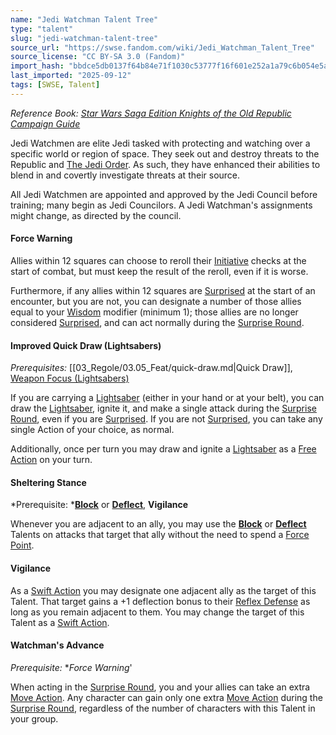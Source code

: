 ```yaml
---
name: "Jedi Watchman Talent Tree"
type: "talent"
slug: "jedi-watchman-talent-tree"
source_url: "https://swse.fandom.com/wiki/Jedi_Watchman_Talent_Tree"
source_license: "CC BY-SA 3.0 (Fandom)"
import_hash: "bbdce5db0137f64b84e71f1030c53777f16f601e252a1a79c6b054e5a4dfc983"
last_imported: "2025-09-12"
tags: [SWSE, Talent]
---
```

*Reference Book: [Star Wars Saga Edition Knights of the Old Republic Campaign Guide](https://swse.fandom.com/wiki/Star_Wars_Saga_Edition_Knights_of_the_Old_Republic_Campaign_Guide)*

Jedi Watchmen are elite Jedi tasked with protecting and watching over a specific world or region of space. They seek out and destroy threats to the Republic and [The Jedi Order](https://swse.fandom.com/wiki/The_Jedi_Order). As such, they have enhanced their abilities to blend in and covertly investigate threats at their source.

All Jedi Watchmen are appointed and approved by the Jedi Council before training; many begin as Jedi Councilors. A Jedi Watchman's assignments might change, as directed by the council.

#### **Force Warning**
Allies within 12 squares can choose to reroll their [Initiative](https://swse.fandom.com/wiki/Initiative) checks at the start of combat, but must keep the result of the reroll, even if it is worse.

Furthermore, if any allies within 12 squares are [Surprised](https://swse.fandom.com/wiki/Surprised) at the start of an encounter, but you are not, you can designate a number of those allies equal to your [Wisdom](https://swse.fandom.com/wiki/Wisdom) modifier (minimum 1); those allies are no longer considered [Surprised](https://swse.fandom.com/wiki/Surprised), and can act normally during the [Surprise Round](https://swse.fandom.com/wiki/Surprise_Round).

#### **Improved Quick Draw (Lightsabers)**
*Prerequisites:* [[03_Regole/03.05_Feat/quick-draw.md|Quick Draw]], [Weapon Focus (Lightsabers)](https://swse.fandom.com/wiki/Weapon_Focus_(Lightsabers))

If you are carrying a [Lightsaber](https://swse.fandom.com/wiki/Lightsaber) (either in your hand or at your belt), you can draw the [Lightsaber](https://swse.fandom.com/wiki/Lightsaber), ignite it, and make a single attack during the [Surprise Round](https://swse.fandom.com/wiki/Surprise_Round), even if you are [Surprised](https://swse.fandom.com/wiki/Surprised). If you are not [Surprised](https://swse.fandom.com/wiki/Surprised), you can take any single Action of your choice, as normal.

Additionally, once per turn you may draw and ignite a [Lightsaber](https://swse.fandom.com/wiki/Lightsaber) as a [Free Action](https://swse.fandom.com/wiki/Free_Action) on your turn.

#### **Sheltering Stance**
*Prerequisite: ***[Block](https://swse.fandom.com/wiki/Block)** or **[Deflect](https://swse.fandom.com/wiki/Deflect)**, **Vigilance**

Whenever you are adjacent to an ally, you may use the **[Block](https://swse.fandom.com/wiki/Block)** or **[Deflect](https://swse.fandom.com/wiki/Deflect)** Talents on attacks that target that ally without the need to spend a [Force Point](https://swse.fandom.com/wiki/Force_Point).

#### **Vigilance**
As a [Swift Action](https://swse.fandom.com/wiki/Swift_Action) you may designate one adjacent ally as the target of this Talent. That target gains a +1 deflection bonus to their [Reflex Defense](https://swse.fandom.com/wiki/Reflex_Defense) as long as you remain adjacent to them. You may change the target of this Talent as a [Swift Action](https://swse.fandom.com/wiki/Swift_Action).

#### **Watchman's Advance**
*Prerequisite:* **Force Warning*'

When acting in the [Surprise Round](https://swse.fandom.com/wiki/Surprise_Round), you and your allies can take an extra [Move Action](https://swse.fandom.com/wiki/Move_Action). Any character can gain only one extra [Move Action](https://swse.fandom.com/wiki/Move_Action) during the [Surprise Round](https://swse.fandom.com/wiki/Surprise_Round), regardless of the number of characters with this Talent in your group.